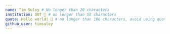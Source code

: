 ```yaml
---
name: Tim Suley # No longer than 28 characters
institution: QUT 🚩 # no longer than 58 characters
quote: Hello world! 👋 # no longer than 100 characters, avoid using quotes(") to guarantee the format remains the same.
github_user: timsuley
---
```

